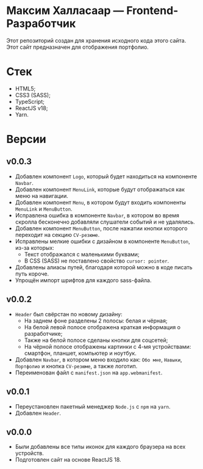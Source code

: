 # Максим Халласаар — Frontend-Разработчик

Этот репозиторий создан для хранения исходного кода этого сайта. Этот сайт предназначен для отображения портфолио.

# Стек

- HTML5;
- CSS3 (SASS);
- TypeScript;
- ReactJS v18;
- Yarn.

# Версии

## v0.0.3

- Добавлен компонент `Logo`, который будет находиться на компоненте `Navbar`.
- Добавлен компонент `MenuLink`, которые будут отображаться как меню на навигации.
- Добавлен компонент `Menu`, в котором будут входить компоненты `MenuLink` и `MenuButton`.
- Исправлена ошибка в компоненте `Navbar`, в котором во время скролла бесконечно добавляли слушатели событий и не удалялись.
- Добавлен компонент `MenuButton`, после нажатии кнопки которого переходит на секцию `CV-резюме`.
- Исправлены мелкие ошибки с дизайном в компоненте `MenuButton`, из-за которых:
  - Текст отображался с маленькими буквами;
  - В CSS (SASS) не поставлено свойство `cursor: pointer`.
- Добавлены алиасы путей, благодаря которой можно в коде писать путь короче.
- Упрощён импорт шрифтов для каждого sass-файла.

## v0.0.2

- `Header` был свёрстан по новому дизайну:
  - На заднем фоне разделены 2 полосы: белая и чёрная;
  - На белой левой полосе отображена краткая информация о разработчике;
  - Также на белой полосе сделаны кнопки для соцсетей;
  - На чёрной полосе отображены картинки с 4-мя устройствами: смартфон, планшет, компьютер и ноутбук.
- Добавлен `Navbar`, в котором меню входило как: `Обо мне`, `Навыки`, `Портфолио` и кнопка `CV-резюме`, а также логотип.
- Переименован файл с `manifest.json` на `app.webmanifest`.

## v0.0.1

- Переустановлен пакетный менеджер `Node.js` с `npm` на `yarn`.
- Добавлен `Header`.

## v0.0.0

- Были добавлены все типы иконок для каждого браузера на всех устройств.
- Подготовлен сайт на основе ReactJS 18.
